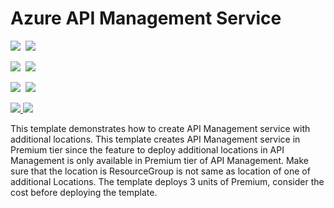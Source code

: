 # Azure API Management Service

<IMG SRC="https://azbotstorage.blob.core.windows.net/badges/201-api-management-create-with-multiregion/PublicLastTestDate.svg" />&nbsp;
<IMG SRC="https://azbotstorage.blob.core.windows.net/badges/201-api-management-create-with-multiregion/PublicDeployment.svg" />&nbsp;

<IMG SRC="https://azbotstorage.blob.core.windows.net/badges/201-api-management-create-with-multiregion/FairfaxLastTestDate.svg" />&nbsp;
<IMG SRC="https://azbotstorage.blob.core.windows.net/badges/201-api-management-create-with-multiregion/FairfaxDeployment.svg" />&nbsp;

<IMG SRC="https://azbotstorage.blob.core.windows.net/badges/201-api-management-create-with-multiregion/BestPracticeResult.svg" />&nbsp;
<IMG SRC="https://azbotstorage.blob.core.windows.net/badges/201-api-management-create-with-multiregion/CredScanResult.svg" />&nbsp;

<a href="https://portal.azure.com/#create/Microsoft.Template/uri/https%3A%2F%2Fraw.githubusercontent.com%2Fazure%2Fazure-quickstart-templates%2Fmaster%2F201-api-management-create-with-hostname%2Fazuredeploy.json" target="_blank">
    <img src="http://azuredeploy.net/deploybutton.png"/>
</a>
<a href="http://armviz.io/#/?load=https%3A%2F%2Fraw.githubusercontent.com%2FAzure%2Fazure-quickstart-templates%2Fmaster%2F201-api-management-create-with-hostname%2Fazuredeploy.json" target="_blank">
    <img src="http://armviz.io/visualizebutton.png"/>
</a>

This template demonstrates how to create API Management service with additional locations.  This template creates API Management service in Premium tier since the feature to deploy additional locations in API Management is only available in Premium tier of API Management. Make sure that the location is ResourceGroup is not same as location of one of additional Locations. The template deploys 3 units of Premium, consider the cost before deploying the template.
